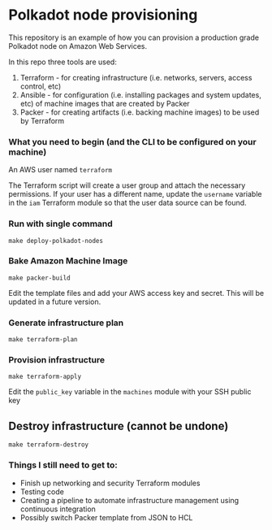 # Polkadot node provisioning

This repository is an example of how you can provision a production grade Polkadot node on Amazon Web Services.

In this repo three tools are used:

1. Terraform - for creating infrastructure (i.e. networks, servers, access control, etc)
2. Ansible - for configuration (i.e. installing packages and system updates, etc) of machine images that are created by Packer
3. Packer - for creating artifacts (i.e. backing machine images) to be used by Terraform

### What you need to begin (and the CLI to be configured on your machine)
An AWS user named `terraform`

The Terraform script will create a user group and attach the necessary permissions. If your user has a different name, update the `username` variable in the `iam` Terraform module so that the user data source can be found.

### Run with single command
```
make deploy-polkadot-nodes
```

### Bake Amazon Machine Image
```
make packer-build
```

Edit the template files and add your AWS access key and secret. This will be updated in a future version.

### Generate infrastructure plan
```
make terraform-plan
```

### Provision infrastructure
```
make terraform-apply
```

Edit the `public_key` variable in the `machines` module with your SSH public key

## Destroy infrastructure (cannot be undone)
```
make terraform-destroy
```

### Things I still need to get to:
- Finish up networking and security Terraform modules
- Testing code
- Creating a pipeline to automate infrastructure management using continuous integration
- Possibly switch Packer template from JSON to HCL
